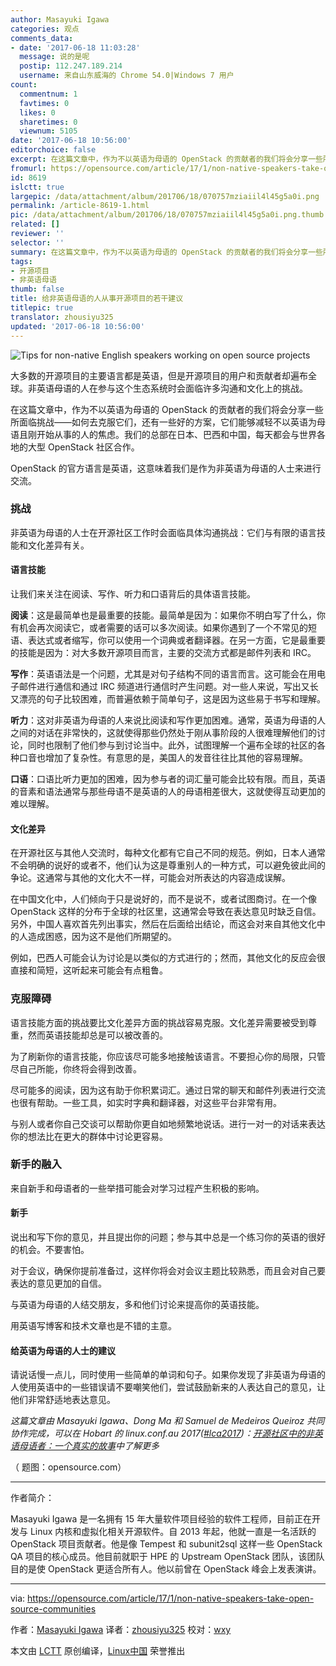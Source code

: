 ```yaml
---
author: Masayuki Igawa
categories: 观点
comments_data:
- date: '2017-06-18 11:03:28'
  message: 说的是呢
  postip: 112.247.189.214
  username: 来自山东威海的 Chrome 54.0|Windows 7 用户
count:
  commentnum: 1
  favtimes: 0
  likes: 0
  sharetimes: 0
  viewnum: 5105
date: '2017-06-18 10:56:00'
editorchoice: false
excerpt: 在这篇文章中，作为不以英语为母语的 OpenStack 的贡献者的我们将会分享一些所面临挑战——如何去克服它们，还有一些好的方案，它们能够减轻不以英语为母语且刚开始从事的人的焦虑。
fromurl: https://opensource.com/article/17/1/non-native-speakers-take-open-source-communities
id: 8619
islctt: true
largepic: /data/attachment/album/201706/18/070757mziaiil4l45g5a0i.png
permalink: /article-8619-1.html
pic: /data/attachment/album/201706/18/070757mziaiil4l45g5a0i.png.thumb.jpg
related: []
reviewer: ''
selector: ''
summary: 在这篇文章中，作为不以英语为母语的 OpenStack 的贡献者的我们将会分享一些所面临挑战——如何去克服它们，还有一些好的方案，它们能够减轻不以英语为母语且刚开始从事的人的焦虑。
tags:
- 开源项目
- 非英语母语
thumb: false
title: 给非英语母语的人从事开源项目的若干建议
titlepic: true
translator: zhousiyu325
updated: '2017-06-18 10:56:00'
---
```


![Tips for non-native English speakers working on open source projects](/data/attachment/album/201706/18/070757mziaiil4l45g5a0i.png "Tips for non-native English speakers working on open source projects")


大多数的开源项目的主要语言都是英语，但是开源项目的用户和贡献者却遍布全球。非英语母语的人在参与这个生态系统时会面临许多沟通和文化上的挑战。


在这篇文章中，作为不以英语为母语的 OpenStack 的贡献者的我们将会分享一些所面临挑战——如何去克服它们，还有一些好的方案，它们能够减轻不以英语为母语且刚开始从事的人的焦虑。我们的总部在日本、巴西和中国，每天都会与世界各地的大型 OpenStack 社区合作。


OpenStack 的官方语言是英语，这意味着我们是作为非英语为母语的人士来进行交流。


### 挑战


非英语为母语的人士在开源社区工作时会面临具体沟通挑战：它们与有限的语言技能和文化差异有关。


#### 语言技能


让我们来关注在阅读、写作、听力和口语背后的具体语言技能。


**阅读**：这是最简单也是最重要的技能。最简单是因为：如果你不明白写了什么，你有机会再次阅读它，或者需要的话可以多次阅读。如果你遇到了一个不常见的短语、表达式或者缩写，你可以使用一个词典或者翻译器。在另一方面，它是最重要的技能是因为：对大多数开源项目而言，主要的交流方式都是邮件列表和 IRC。


**写作**：英语语法是一个问题，尤其是对句子结构不同的语言而言。这可能会在用电子邮件进行通信和通过 IRC 频道进行通信时产生问题。对一些人来说，写出又长又漂亮的句子比较困难，而普遍依赖于简单句子，这是因为这些易于书写和理解。


**听力**：这对非英语为母语的人来说比阅读和写作更加困难。通常，英语为母语的人之间的对话在非常快的，这就使得那些仍然处于刚从事阶段的人很难理解他们的讨论，同时也限制了他们参与到讨论当中。此外，试图理解一个遍布全球的社区的各种口音也增加了复杂性。有意思的是，美国人的发音往往比其他的容易理解。


**口语**：口语比听力更加的困难，因为参与者的词汇量可能会比较有限。而且，英语的音素和语法通常与那些母语不是英语的人的母语相差很大，这就使得互动更加的难以理解。


#### 文化差异


在开源社区与其他人交流时，每种文化都有它自己不同的规范。例如，日本人通常不会明确的说好的或者不，他们认为这是尊重别人的一种方式，可以避免彼此间的争论。这通常与其他的文化大不一样，可能会对所表达的内容造成误解。


在中国文化中，人们倾向于只是说好的，而不是说不，或者试图商讨。在一个像 OpenStack 这样的分布于全球的社区里，这通常会导致在表达意见时缺乏自信。另外，中国人喜欢首先列出事实，然后在后面给出结论，而这会对来自其他文化中的人造成困惑，因为这不是他们所期望的。


例如，巴西人可能会认为讨论是以类似的方式进行的；然而，其他文化的反应会很直接和简短，这听起来可能会有点粗鲁。


### 克服障碍


语言技能方面的挑战要比文化差异方面的挑战容易克服。文化差异需要被受到尊重，然而英语技能却总是可以被改善的。


为了刷新你的语言技能，你应该尽可能多地接触该语言。不要担心你的局限，只管尽自己所能，你终将会得到改善。


尽可能多的阅读，因为这有助于你积累词汇。通过日常的聊天和邮件列表进行交流也很有帮助。一些工具，如实时字典和翻译器，对这些平台非常有用。


与别人或者你自己交谈可以帮助你更自如地频繁地说话。进行一对一的对话来表达你的想法比在更大的群体中讨论更容易。


### 新手的融入


来自新手和母语者的一些举措可能会对学习过程产生积极的影响。


#### 新手


说出和写下你的意见，并且提出你的问题；参与其中总是一个练习你的英语的很好的机会。不要害怕。


对于会议，确保你提前准备过，这样你将会对会议主题比较熟悉，而且会对自己要表达的意见更加的自信。


与英语为母语的人结交朋友，多和他们讨论来提高你的英语技能。


用英语写博客和技术文章也是不错的主意。


#### 给英语为母语的人士的建议


请说话慢一点儿，同时使用一些简单的单词和句子。如果你发现了非英语为母语的人使用英语中的一些错误请不要嘲笑他们，尝试鼓励新来的人表达自己的意见，让他们非常舒适地表达意见。


*这篇文章由 Masayuki Igawa、Dong Ma 和 Samuel de Medeiros Queiroz 共同协作完成，可以在 Hobart 的 linux.conf.au 2017([#lca2017](https://twitter.com/search?q=%23lca2017&src=typd))：[开源社区中的非英语母语者：一个真实的故事](https://linux.conf.au/schedule/presentation/70/)中了解更多*


（ 题图：opensource.com）




---


作者简介：


Masayuki Igawa 是一名拥有 15 年大量软件项目经验的软件工程师，目前正在开发与 Linux 内核和虚拟化相关开源软件。自 2013 年起，他就一直是一名活跃的 OpenStack 项目贡献者。他是像 Tempest 和 subunit2sql 这样一些 OpenStack QA 项目的核心成员。他目前就职于 HPE 的 Upstream OpenStack 团队，该团队目的是使 OpenStack 更适合所有人。他以前曾在 OpenStack 峰会上发表演讲。




---


via: <https://opensource.com/article/17/1/non-native-speakers-take-open-source-communities>


作者：[Masayuki Igawa](https://opensource.com/users/masayukig) 译者：[zhousiyu325](https://github.com/zhousiyu325) 校对：[wxy](https://github.com/wxy)


本文由 [LCTT](https://github.com/LCTT/TranslateProject) 原创编译，[Linux中国](https://linux.cn/) 荣誉推出